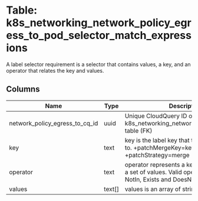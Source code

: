 
# Table: k8s_networking_network_policy_egress_to_pod_selector_match_expressions
A label selector requirement is a selector that contains values, a key, and an operator that relates the key and values.
## Columns
| Name        | Type           | Description  |
| ------------- | ------------- | -----  |
|network_policy_egress_to_cq_id|uuid|Unique CloudQuery ID of k8s_networking_network_policy_egress_tos table (FK)|
|key|text|key is the label key that the selector applies to. +patchMergeKey=key +patchStrategy=merge|
|operator|text|operator represents a key's relationship to a set of values. Valid operators are In, NotIn, Exists and DoesNotExist.|
|values|text[]|values is an array of string values|
